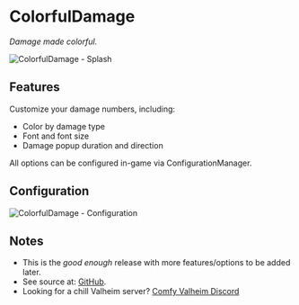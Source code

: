 # ColorfulDamage

*Damage made colorful.*

![ColorfulDamage - Splash](https://imgur.com/wEG7LFt.png)

## Features

Customize your damage numbers, including:

  * Color by damage type
  * Font and font size
  * Damage popup duration and direction

All options can be configured in-game via ConfigurationManager.

## Configuration

![ColorfulDamage - Configuration](https://i.imgur.com/gjocTQk.png)

## Notes

  * This is the *good enough* release with more features/options to be added later.
  * See source at: [GitHub](https://github.com/redseiko/ComfyMods/tree/main/ColorfulDamage).
  * Looking for a chill Valheim server? [Comfy Valheim Discord](https://discord.gg/ameHJz5PFk)
